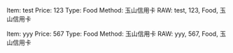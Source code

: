 
Item: test
Price: 123
Type: Food
Method: 玉山信用卡
RAW: test, 123, Food, 玉山信用卡


Item: yyy
Price: 567
Type: Food
Method: 玉山信用卡
RAW: yyy, 567, Food, 玉山信用卡
